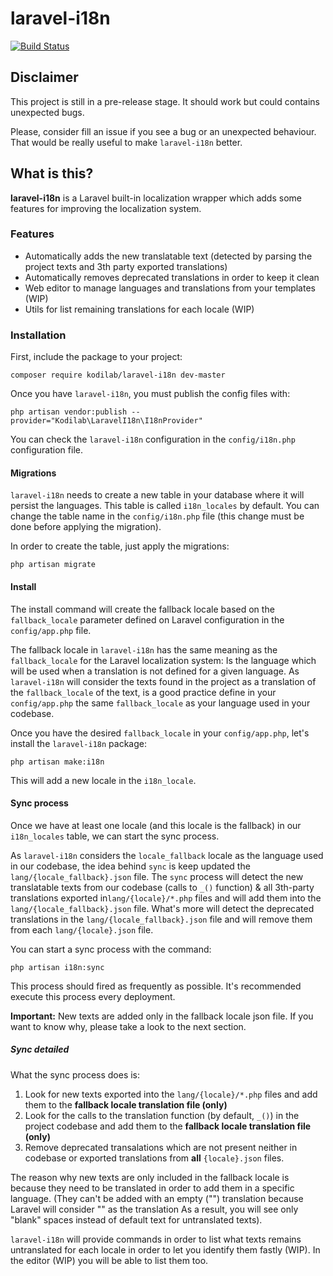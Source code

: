 # laravel-i18n

[![Build Status](https://travis-ci.com/jurios/laravel-i18n.svg?branch=master)](https://travis-ci.com/jurios/laravel-i18n)

## Disclaimer
This project is still in a pre-release stage. It should work but could contains unexpected bugs.

Please, consider fill an issue if you see a bug or an unexpected behaviour. That would be really useful
to make `laravel-i18n` better.

## What is this?
**laravel-i18n** is a Laravel built-in localization wrapper which adds some features for improving the localization
system.

### Features

* Automatically adds the new translatable text (detected by parsing the project texts and 3th party exported translations)
* Automatically removes deprecated translations in order to keep it clean
* Web editor to manage languages and translations from your templates (WIP)
* Utils for list remaining translations for each locale (WIP)

### Installation

First, include the package to your project:

```
composer require kodilab/laravel-i18n dev-master
``` 

Once you have `laravel-i18n`, you must publish the config files with:

```
php artisan vendor:publish --provider="Kodilab\LaravelI18n\I18nProvider"
```

You can check the `laravel-i18n` configuration in the `config/i18n.php` configuration file.

#### Migrations
`laravel-i18n` needs to create a new table in your database where it will persist the languages. This table is called
`i18n_locales` by default. You can change the table name in the `config/i18n.php` file (this change must be done before
applying the migration).

In order to create the table, just apply the migrations:

```
php artisan migrate
```

#### Install

The install command will create the fallback locale based on the `fallback_locale` parameter 
defined on Laravel configuration in the `config/app.php` file.

The fallback locale in `laravel-i18n` has the same meaning as the `fallback_locale` for the Laravel localization system:
Is the language which will be used when a translation is not defined for a given language.
As `laravel-i18n` will consider the texts found in the project as a translation of the `fallback_locale` of the text, is
a good practice define in your `config/app.php` the same `fallback_locale` as your language used in your codebase.

Once you have the desired `fallback_locale` in your `config/app.php`, let's install the `laravel-i18n` package:

```
php artisan make:i18n
```

This will add a new locale in the `i18n_locale`.

#### Sync process 

Once we have at least one locale (and this locale is the fallback) in our `i18n_locales` table, 
we can start the sync process.

As `laravel-i18n` considers the `locale_fallback` locale as the language used in our codebase, the idea behind `sync` 
is keep updated the `lang/{locale_fallback}.json` file. The `sync` process will detect the new translatable texts 
from our codebase (calls to `_()` function) & all 3th-party translations exported in`lang/{locale}/*.php` files 
and will add them into the `lang/{locale_fallback}.json` file. 
What's more will detect the deprecated translations in the `lang/{locale_fallback}.json` file and will remove them from 
each `lang/{locale}.json` file. 

You can start a sync process with the command: 

```
php artisan i18n:sync
```

This process should fired as frequently as possible. It's recommended execute this process every deployment.

**Important:** New texts are added only in the fallback locale json file. If you want to know why, please take a look
to the next section. 

##### Sync detailed

What the sync process does is:

1. Look for new texts exported into the `lang/{locale}/*.php` files and add them to the **fallback locale translation file (only)**
2. Look for the calls to the translation function (by default, `_()`) in the project codebase and add them to the **fallback locale translation file (only)**
3. Remove deprecated transalations which are not present neither in codebase or exported translations from **all** `{locale}.json` files.

The reason why new texts are only included in the fallback locale is because they need to be translated in order to add
them in a specific language. (They can't be added with an empty ("") translation because Laravel will consider "" as the translation
As a result, you will see only "blank" spaces instead of default text for untranslated texts).

`laravel-i18n` will provide commands in order to list what texts remains untranslated for each locale in order to let you identify them
fastly (WIP). In the editor (WIP) you will be able to list them too.

